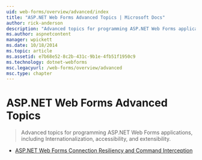 ```yaml
---
uid: web-forms/overview/advanced/index
title: "ASP.NET Web Forms Advanced Topics | Microsoft Docs"
author: rick-anderson
description: "Advanced topics for programming ASP.NET Web Forms applications, including Internationalization, accessibility, and extensibility."
ms.author: aspnetcontent
manager: wpickett
ms.date: 10/18/2014
ms.topic: article
ms.assetid: e7b68e52-8c2b-431c-9b1e-4fb51f1950c9
ms.technology: dotnet-webforms
msc.legacyurl: /web-forms/overview/advanced
msc.type: chapter
---
```

ASP.NET Web Forms Advanced Topics
====================
> Advanced topics for programming ASP.NET Web Forms applications, including Internationalization, accessibility, and extensibility.


- [ASP.NET Web Forms Connection Resiliency and Command Interception](aspnet-web-forms-connection-resiliency-and-command-interception.md)

